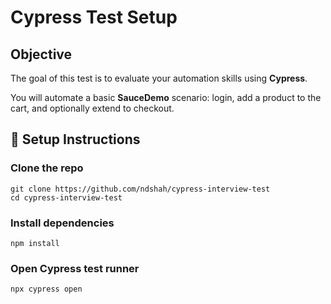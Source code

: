 
# Cypress Test Setup

## Objective

The goal of this test is to evaluate your automation skills using **Cypress**.

You will automate a basic **SauceDemo** scenario: login, add a product to the cart, and optionally extend to checkout.
  

## 🔹 Setup Instructions

  
### Clone the repo
```
git clone https://github.com/ndshah/cypress-interview-test
cd cypress-interview-test
```
### Install  dependencies
```
npm install
```
### Open  Cypress  test  runner
```
npx cypress open
```
